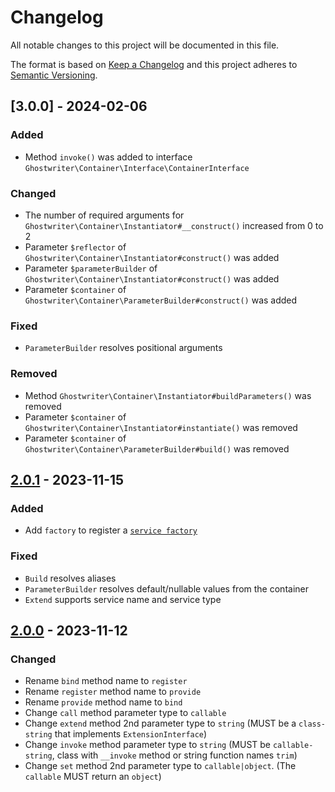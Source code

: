 # Changelog
All notable changes to this project will be documented in this file.

The format is based on [Keep a Changelog](https://keepachangelog.com/)
and this project adheres to [Semantic Versioning](https://semver.org/).

## [3.0.0] - 2024-02-06

### Added

- Method `invoke()` was added to interface `Ghostwriter\Container\Interface\ContainerInterface`

### Changed

- The number of required arguments for `Ghostwriter\Container\Instantiator#__construct()` increased from 0 to 2
- Parameter `$reflector` of `Ghostwriter\Container\Instantiator#construct()` was added
- Parameter `$parameterBuilder` of `Ghostwriter\Container\Instantiator#construct()` was added
- Parameter `$container` of `Ghostwriter\Container\ParameterBuilder#construct()` was added

### Fixed

- `ParameterBuilder` resolves positional arguments

### Removed

- Method `Ghostwriter\Container\Instantiator#buildParameters()` was removed
- Parameter `$container` of `Ghostwriter\Container\Instantiator#instantiate()` was removed
- Parameter `$container` of `Ghostwriter\Container\ParameterBuilder#build()` was removed

## [2.0.1] - 2023-11-15

### Added
- Add `factory` to register a [`service factory`](https://github.com/ghostwriter/container/blob/main/README.md#service-factory)

### Fixed
- `Build` resolves aliases
- `ParameterBuilder` resolves default/nullable values from the container
- `Extend` supports service name and service type

## [2.0.0] - 2023-11-12

### Changed
- Rename `bind` method name to `register`
- Rename `register` method name to `provide`
- Rename `provide` method name to `bind`
- Change `call` method parameter type to `callable`
- Change `extend` method 2nd parameter type to `string` (MUST be a `class-string` that implements `ExtensionInterface`)
- Change `invoke` method parameter type to `string` (MUST be `callable-string`, class with `__invoke` method or string function names `trim`)
- Change `set` method 2nd parameter type to `callable|object`. (The `callable` MUST return an `object`)

[2.0.1]: https://github.com/ghostwriter/container/compare/v2.0.0...v2.0.1
[2.0.0]: https://github.com/ghostwriter/container/releases/tag/v2.0.0
